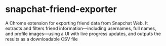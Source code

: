 # snapchat-friend-exporter
A Chrome extension for exporting friend data from Snapchat Web. It extracts and filters friend information—including usernames, full names, and profile images—using a UI with live progress updates, and outputs the results as a downloadable CSV file
